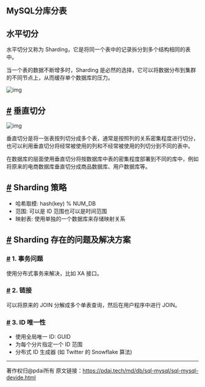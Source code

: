 ## MySQL分库分表

## 水平切分

水平切分又称为 Sharding，它是将同一个表中的记录拆分到多个结构相同的表中。

当一个表的数据不断增多时，Sharding 是必然的选择，它可以将数据分布到集群的不同节点上，从而缓存单个数据库的压力。

![img](/images/mysql/63c2909f-0c5f-496f-9fe5-ee9176b31aba.jpg)

## [#](#垂直切分) 垂直切分

![img](/images/mysql/e130e5b8-b19a-4f1e-b860-223040525cf6.jpg)

垂直切分是将一张表按列切分成多个表，通常是按照列的关系密集程度进行切分，也可以利用垂直切分将经常被使用的列和不经常被使用的列切分到不同的表中。

在数据库的层面使用垂直切分将按数据库中表的密集程度部署到不同的库中，例如将原来的电商数据库垂直切分成商品数据库、用户数据库等。

## [#](#sharding-策略) Sharding 策略

- 哈希取模: hash(key) % NUM_DB
- 范围: 可以是 ID 范围也可以是时间范围
- 映射表: 使用单独的一个数据库来存储映射关系

## [#](#sharding-存在的问题及解决方案) Sharding 存在的问题及解决方案

### [#](#_1-事务问题) 1. 事务问题

使用分布式事务来解决，比如 XA 接口。

### [#](#_2-链接) 2. 链接

可以将原来的 JOIN 分解成多个单表查询，然后在用户程序中进行 JOIN。

### [#](#_3-id-唯一性) 3. ID 唯一性

- 使用全局唯一 ID: GUID
- 为每个分片指定一个 ID 范围
- 分布式 ID 生成器 (如 Twitter 的 Snowflake 算法)



------

著作权归@pdai所有 原文链接：https://pdai.tech/md/db/sql-mysql/sql-mysql-devide.html